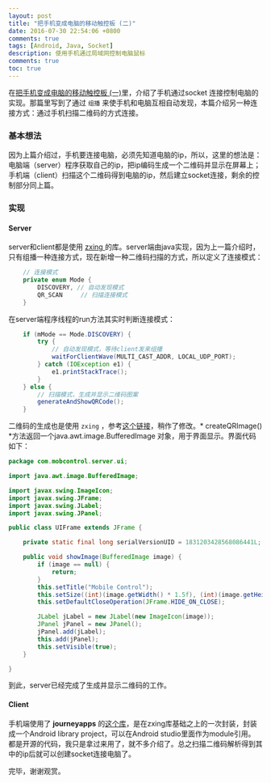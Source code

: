 ```yaml
---
layout: post
title: "把手机变成电脑的移动触控板 (二)"
date: 2016-07-30 22:54:06 +0800
comments: true
tags: [Android, Java, Socket]
description: 使用手机通过局域网控制电脑鼠标
comments: true
toc: true
---
```


在[把手机变成电脑的移动触控板 (一)](http://tangni.me/2016/07/turn-phones-into-mouses)里，介绍了手机通过socket 连接控制电脑的实现。那篇里写到了通过 `组播` 来使手机和电脑互相自动发现，本篇介绍另一种连接方式：通过手机扫描二维码的方式连接。

### 基本想法
因为上篇介绍过，手机要连接电脑，必须先知道电脑的ip，所以，这里的想法是：电脑端（server）程序获取自己的ip，把ip编码生成一个二维码并显示在屏幕上；手机端（client）扫描这个二维码得到电脑的ip，然后建立socket连接，剩余的控制部分同上篇。


### 实现
 
#### Server
server和client都是使用 [ zxing ](https://github.com/zxing/zxing)的库。server端由java实现，因为上一篇介绍时，只有组播一种连接方式，现在新增一种二维码扫描的方式，所以定义了连接模式：

```java
    // 连接模式
    private enum Mode {
        DISCOVERY, // 自动发现模式
        QR_SCAN     // 扫描连接模式
    }
```

在server端程序线程的run方法其实时判断连接模式：

```java
    if (mMode == Mode.DISCOVERY) {
        try {
            // 自动发现模式，等待client发来组播
            waitForClientWave(MULTI_CAST_ADDR, LOCAL_UDP_PORT);
        } catch (IOException e1) {
            e1.printStackTrace();
        }
    } else {
        // 扫描模式，生成并显示二维码图案
        generateAndShowQRCode();
    }
```

二维码的生成也是使用 `zxing` ，参考[这个链接](http://www.journaldev.com/470/generate-qr-code-image-from-java-program)，稍作了修改。* createQRImage() *方法返回一个java.awt.image.BufferedImage 对象，用于界面显示。界面代码如下：

```java
package com.mobcontrol.server.ui;

import java.awt.image.BufferedImage;

import javax.swing.ImageIcon;
import javax.swing.JFrame;
import javax.swing.JLabel;
import javax.swing.JPanel;

public class UIFrame extends JFrame {

    private static final long serialVersionUID = 1831203428568086441L;

    public void showImage(BufferedImage image) {
        if (image == null) {
            return;
        }
        this.setTitle("Mobile Control");
        this.setSize((int)(image.getWidth() * 1.5f), (int)(image.getHeight() * 1.5f));
        this.setDefaultCloseOperation(JFrame.HIDE_ON_CLOSE);

        JLabel jLabel = new JLabel(new ImageIcon(image));
        JPanel jPanel = new JPanel();
        jPanel.add(jLabel);
        this.add(jPanel);
        this.setVisible(true);
    }

}
```

到此，server已经完成了生成并显示二维码的工作。


#### Client
手机端使用了 **journeyapps** 的[这个库](https://github.com/journeyapps/zxing-android-embedded)，是在zxing库基础之上的一次封装，封装成一个Android library project，可以在Android studio里面作为module引用。
都是开源的代码，我只是拿过来用了，就不多介绍了。总之扫描二维码解析得到其中的ip后就可以创建socket连接电脑了。

完毕，谢谢观赏。
